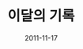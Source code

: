 ---
title: 이달의 기록
date: 2011-11-17
banner:
  title:
  summary:
  imageLink: /images/banner-archive-main.png
  itemLink:
invisible: true  
---